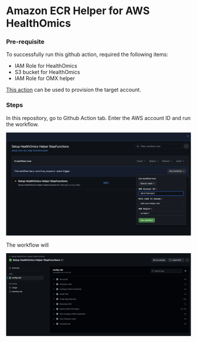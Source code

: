 # Amazon ECR Helper for AWS HealthOmics


### Pre-requisite

To successfully run this github action, required the following items:

- IAM Role for HealthOmics
- S3 bucket for HealthOmics
- IAM Role for OMX helper

[This action](https://github.com/CBIIT/CloudOne_IaC/actions/workflows/adhoc-create-healthomics.yaml) can be used to provision the target account.


### Steps

In this repository, go to Github Action tab. Enter the AWS account ID and run the workflow.

![workflow dispatch](img/omx-1.png)

The workflow will 

![workflow steps](img/omx-2.png)
